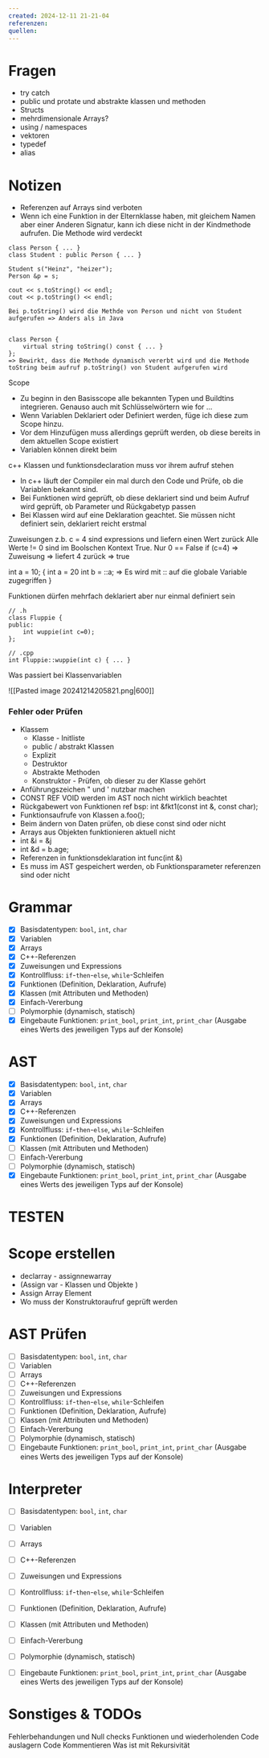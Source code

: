 ```yaml
---
created: 2024-12-11 21-21-04
referenzen: 
quellen:
---
```

# Fragen 
- try catch
- public und protate und abstrakte klassen und methoden
- Structs 
- mehrdimensionale Arrays?
- using / namespaces
- vektoren 
- typedef 
- alias

# Notizen 
- Referenzen auf Arrays sind verboten 
- Wenn ich eine Funktion in der Elternklasse haben, mit gleichem Namen aber einer Anderen Signatur, kann ich diese nicht in der Kindmethode aufrufen. Die Methode wird verdeckt 
```
class Person { ... }
class Student : public Person { ... }

Student s("Heinz", "heizer");
Person &p = s;

cout << s.toString() << endl;
cout << p.toString() << endl;

Bei p.toString() wird die Methde von Person und nicht von Student aufgerufen => Anders als in Java 


class Person {
    virtual string toString() const { ... }
};
=> Bewirkt, dass die Methode dynamisch vererbt wird und die Methode toString beim aufruf p.toString() von Student aufgerufen wird
```
Scope 
- Zu beginn in den Basisscope alle bekannten Typen und Buildtins integrieren. Genauso auch mit Schlüsselwörtern wie for ...
- Wenn Variablen Deklariert oder Definiert werden, füge ich diese zum Scope hinzu. 
- Vor dem Hinzufügen muss allerdings geprüft werden, ob diese bereits in dem aktuellen Scope existiert 
- Variablen können direkt beim 

c++ Klassen und funktionsdeclaration muss vor ihrem aufruf stehen 
- In c++ läuft der Compiler ein mal durch den Code und Prüfe, ob die Variablen bekannt sind. 
- Bei Funktionen wird geprüft, ob diese deklariert sind und beim Aufruf wird geprüft, ob Parameter und Rückgabetyp passen
- Bei Klassen wird auf eine Deklaration geachtet. Sie müssen nicht definiert sein, deklariert reicht erstmal 

Zuweisungen z.b. c = 4 sind expressions und liefern einen Wert zurück 
Alle Werte != 0 sind im Boolschen Kontext True. Nur 0 == False 
if (c=4) => Zuweisung => liefert 4 zurück => true 

int a = 10;
{
	int a = 20 
	int b = ::a; => Es wird mit :: auf die globale Variable zugegriffen 
}

Funktionen dürfen mehrfach deklariert aber nur einmal definiert sein
```
// .h
class Fluppie {
public:
    int wuppie(int c=0);
};

// .cpp
int Fluppie::wuppie(int c) { ... }
```

Was passiert bei Klassenvariablen

![[Pasted image 20241214205821.png|600]]


### Fehler oder Prüfen
- Klassem
	- Klasse - Initliste
	- public / abstrakt Klassen
	- Explizit
	- Destruktor
	- Abstrakte Methoden 
	- Konstruktor - Prüfen, ob dieser zu der Klasse gehört 
- Anführungszeichen " und ' nutzbar machen
- CONST REF VOID werden im AST noch nicht wirklich beachtet 
- Rückgabewert von Funktionen ref bsp: int &fkt1(const int &, const char);
- Funktionsaufrufe von Klassen a.foo();
- Beim ändern von Daten prüfen, ob diese const sind oder nicht 
- Arrays aus Objekten funktionieren aktuell nicht 
- int &i = &j
- int &d = b.age;
- Referenzen in funktionsdeklaration int func(int &)
- Es muss im AST gespeichert werden, ob Funktionsparameter referenzen sind oder nicht 

# Grammar 
- [x] Basisdatentypen: `bool`, `int`, `char`
- [x] Variablen
- [x] Arrays
- [x] C++-Referenzen
- [x] Zuweisungen und Expressions
- [x] Kontrollfluss: `if`-`then`-`else`, `while`-Schleifen
- [x] Funktionen (Definition, Deklaration, Aufrufe)
- [x] Klassen (mit Attributen und Methoden)
- [x] Einfach-Vererbung
- [ ] Polymorphie (dynamisch, statisch)
- [x] Eingebaute Funktionen: `print_bool`, `print_int`, `print_char` (Ausgabe eines Werts des jeweiligen Typs auf der Konsole)

# AST 
- [x] Basisdatentypen: `bool`, `int`, `char`
- [x] Variablen
- [x] Arrays
- [x] C++-Referenzen
- [x] Zuweisungen und Expressions
- [x] Kontrollfluss: `if`-`then`-`else`, `while`-Schleifen
- [x] Funktionen (Definition, Deklaration, Aufrufe)
- [ ] Klassen (mit Attributen und Methoden)
- [ ] Einfach-Vererbung
- [ ] Polymorphie (dynamisch, statisch)
- [x] Eingebaute Funktionen: `print_bool`, `print_int`, `print_char` (Ausgabe eines Werts des jeweiligen Typs auf der Konsole)

# TESTEN

# Scope erstellen 
-  declarray - assignnewarray
- (Assign var - Klassen und Objekte )
- Assign Array Element
- Wo muss der Konstruktoraufruf geprüft werden 

# AST Prüfen  
- [ ] Basisdatentypen: `bool`, `int`, `char`
- [ ] Variablen
- [ ] Arrays
- [ ] C++-Referenzen
- [ ] Zuweisungen und Expressions
- [ ] Kontrollfluss: `if`-`then`-`else`, `while`-Schleifen
- [ ] Funktionen (Definition, Deklaration, Aufrufe)
- [ ] Klassen (mit Attributen und Methoden)
- [ ] Einfach-Vererbung
- [ ] Polymorphie (dynamisch, statisch)
- [ ] Eingebaute Funktionen: `print_bool`, `print_int`, `print_char` (Ausgabe eines Werts des jeweiligen Typs auf der Konsole)

# Interpreter 
- [ ] Basisdatentypen: `bool`, `int`, `char`
- [ ] Variablen
- [ ] Arrays
- [ ] C++-Referenzen
- [ ] Zuweisungen und Expressions
- [ ] Kontrollfluss: `if`-`then`-`else`, `while`-Schleifen
- [ ] Funktionen (Definition, Deklaration, Aufrufe)
- [ ] Klassen (mit Attributen und Methoden)
- [ ] Einfach-Vererbung
- [ ] Polymorphie (dynamisch, statisch)
- [ ] Eingebaute Funktionen: `print_bool`, `print_int`, `print_char` (Ausgabe eines Werts des jeweiligen Typs auf der Konsole)





# Sonstiges & TODOs
Fehlerbehandungen und Null checks 
Funktionen und wiederholenden Code auslagern 
Code Kommentieren 
Was ist mit Rekursivität 
